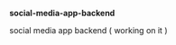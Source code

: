 **social-media-app-backend**             
       
social media app backend ( working on it )    
  
  
 
